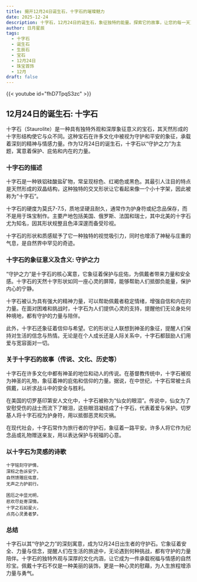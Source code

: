 ```yaml
---
title: 揭开12月24日诞生石，十字石的璀璨魅力
date: 2025-12-24
description: 十字石，12月24日的诞生石，象征独特的能量。探索它的故事，让您的每一天更有意义。
author: 日月星辰
tags:
  - 十字石
  - 诞生石
  - 生辰石
  - 宝石
  - 12月24日
  - 珠宝首饰
  - 12月
draft: false
---
```


{{< youtube id="fhD7TpqS3zc" >}}

## 12月24日的诞生石: 十字石

十字石（Staurolite）是一种具有独特外观和深厚象征意义的宝石，其天然形成的十字形结构使它与众不同。这种宝石在许多文化中被视为守护和平安的象征，承载着深刻的精神与情感力量。作为12月24日的诞生石，十字石以“守护之力”为主题，寓意着保护、庇佑和内在的力量。

### 十字石的描述

十字石是一种铁铝硅酸盐矿物，常呈现棕色、红褐色或黑色。其最引人注目的特点是天然形成的双晶结构，这种独特的交叉形状让它看起来像一个小十字架，因此被称为“十字石”。

十字石的硬度为莫氏7-7.5，质地坚硬且耐久，通常作为护身符或纪念品保存，而不是用于珠宝制作。主要产地包括美国、俄罗斯、法国和瑞士，其中北美的十字石尤为知名，因其形状规整且色泽深邃而备受珍视。

十字石的形状和质感赋予了它一种独特的视觉吸引力，同时也增添了神秘与庄重的气息，是自然界中罕见的奇迹。

### 十字石的象征意义及含义: 守护之力

“守护之力”是十字石的核心寓意，它象征着保护与庇佑，为佩戴者带来力量和安全感。十字石的天然十字形状如同一座心灵的屏障，能够帮助人们抵御负能量，保护内心的宁静。

十字石被认为具有强大的精神力量，可以帮助佩戴者稳定情绪，增强自信和内在的力量。在面对困难和挑战时，十字石为人们提供心灵的支持，提醒他们无论身处何种境地，都有守护的力量与陪伴。

此外，十字石还象征着信仰与希望。它的形状让人联想到神圣的象征，提醒人们保持对生活的信念与热情。无论是在个人成长还是人际关系中，十字石都鼓励人们用爱与宽容面对一切。

### 关于十字石的故事（传说、文化、历史等）

十字石在许多文化中都有神圣的地位和动人的传说。在基督教传统中，十字石被视为神圣的礼物，象征着神的庇佑和信仰的力量。据说，在中世纪，十字石常被士兵佩戴，以祈求战斗中的安全与胜利。

在美国的切罗基印第安人文化中，十字石被称为“仙女的眼泪”。传说中，仙女为了安慰受伤的战士而流下了眼泪，这些眼泪凝结成了十字石，代表着爱与保护。切罗基人将十字石视为护身符，用以抵御恶灵和灾祸。

在现代社会，十字石常作为旅行者的守护石，象征着一路平安。许多人将它作为纪念品或礼物赠送亲友，用以表达保护与祝福的心意。

### 以十字石为灵感的诗歌

```
十字铭刻守护情，  
深棕之色诉安宁。  
自然馈赠庇佑意，  
无声之力护前行。  

困厄之中显光明，  
悲欢尽处寄深情。  
十字之石如星火，  
点亮心灵勇者梦。
```

### 总结

十字石以其“守护之力”的深刻寓意，成为12月24日出生者的守护石。它象征着安全、力量与信念，提醒人们在生活的旅途中，无论遇到何种挑战，都有守护的力量陪伴。十字石的独特外观与深厚的文化内涵，让它成为一件承载祝福与情感的自然珍宝。佩戴十字石不仅是一种美丽的装饰，更是一种心灵的慰藉，为人生旅程增添力量与勇气。